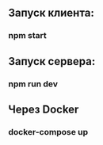 ## Запуск клиента:
### npm start

## Запуск сервера:
### npm run dev

## Через Docker
### docker-compose up
